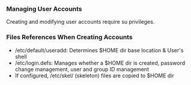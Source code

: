 ### Managing User Accounts
Creating and modifying user accounts require su privileges.

### Files References When Creating Accounts
- /etc/default/useradd: Determines $HOME dir base location & User's shell
- /etc/login.defs: Manages whether a $HOME dir is created, password change management, user and group ID management
- If configured, /etc/skel/ (skeleton) files are copied to $HOME dir
